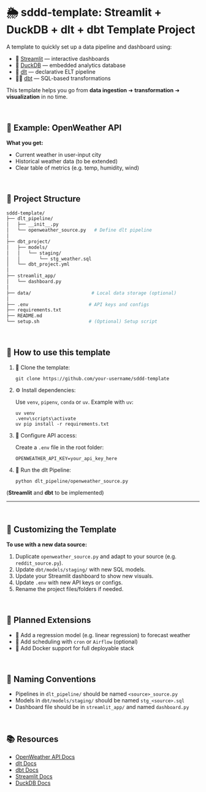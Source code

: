 # 🌦️ sddd-template: Streamlit + DuckDB + dlt + dbt Template Project

A template to quickly set up a data pipeline and dashboard using:

- 🐍 [Streamlit](https://streamlit.io) — interactive dashboards
- 🦆 [DuckDB](https://duckdb.org) — embedded analytics database
- 🔄 [dlt](https://dlthub.com) — declarative ELT pipeline
- 🧙‍♂️ [dbt](https://www.getdbt.com) — SQL-based transformations

This template helps you go from **data ingestion** ➜ **transformation** ➜ **visualization** in no time.

<br/>

## 🧪 Example: OpenWeather API
**What you get:**
- Current weather in user-input city
- Historical weather data (to be extended)
- Clear table of metrics (e.g. temp, humidity, wind)

<br/>


## 📁 Project Structure

```bash
sddd-template/
├── dlt_pipeline/
│   ├── __init__.py
│   └── openweather_source.py   # Define dlt pipeline
│
├── dbt_project/
│   ├── models/
│   │   └── staging/
│   │       └── stg_weather.sql
│   └── dbt_project.yml
│
├── streamlit_app/
│   └── dashboard.py
│
├── data/                      # Local data storage (optional)
│
├── .env                      # API keys and configs
├── requirements.txt
├── README.md
└── setup.sh                  # (Optional) Setup script
```

<br/>

## 📁 How to use this template
1. 🧱 Clone the template:
    ```
    git clone https://github.com/your-username/sddd-template
2. ⚙️ Install dependencies:

    Use ```venv```, ```pipenv```, ```conda``` or ```uv```. Example with ```uv```:
    ```
    uv venv
    .venv\scripts\activate
    uv pip install -r requirements.txt
3. 🔑 Configure API access:

    Create a ```.env``` file in the root folder:
    ```
    OPENWEATHER_API_KEY=your_api_key_here
4. 🧪 Run the dlt Pipeline:
    ```
    python dlt_pipeline/openweather_source.py

(**Streamlit** and **dbt** to be implemented)
<!---
5. 📦 Run dbt Transformations
    ```
    cd dbt_project
    dbt run
6. 📊 Launch Streamlit Dashboard
    ```
    streamlit run streamlit_app/dashboard.py
    -->
---
<br/>

## 🧰 Customizing the Template
**To use with a new data source:**
1. Duplicate ```openweather_source.py``` and adapt to your source (e.g. ```reddit_source.py```).
2. Update ```dbt/models/staging/``` with new SQL models.
3. Update your Streamlit dashboard to show new visuals.
4. Update ```.env``` with new API keys or configs.
5. Rename the project files/folders if needed.

<br/>

## 🧠 Planned Extensions
- 🧠 Add a regression model (e.g. linear regression) to forecast weather
- 📅 Add scheduling with ```cron``` or ```Airflow``` (optional)
- 🐳 Add Docker support for full deployable stack

<br/>

## 📝 Naming Conventions
- Pipelines in ```dlt_pipeline/``` should be named ```<source>_source.py```
- Models in ```dbt/models/staging/``` should be named ```stg_<source>.sql```
- Dashboard file should be in ```streamlit_app/``` and named ```dashboard.py```

<br/>

## 📚 Resources
- [OpenWeather API Docs](https://docs.openweather.co.uk/appid)
- [dlt Docs](https://dlthub.com/docs/intro)
- [dbt Docs](https://docs.getdbt.com/)
- [Streamlit Docs](https://docs.streamlit.io/)
- [DuckDB Docs](https://duckdb.org/docs/stable/)